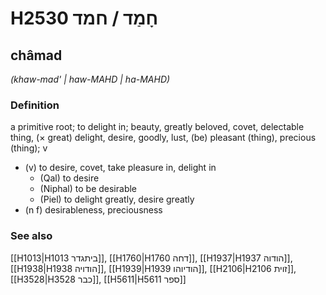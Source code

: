 # H2530 חָמַד / חמד

## châmad

_(khaw-mad' | haw-MAHD | ha-MAHD)_

### Definition

a primitive root; to delight in; beauty, greatly beloved, covet, delectable thing, (× great) delight, desire, goodly, lust, (be) pleasant (thing), precious (thing); v

- (v) to desire, covet, take pleasure in, delight in
  - (Qal) to desire
  - (Niphal) to be desirable
  - (Piel) to delight greatly, desire greatly
- (n f) desirableness, preciousness

### See also

[[H1013|H1013 ביתגדר]], [[H1760|H1760 דחה]], [[H1937|H1937 הודוה]], [[H1938|H1938 הודויה]], [[H1939|H1939 הודיוהו]], [[H2106|H2106 זוית]], [[H3528|H3528 כבר]], [[H5611|H5611 ספר]]

